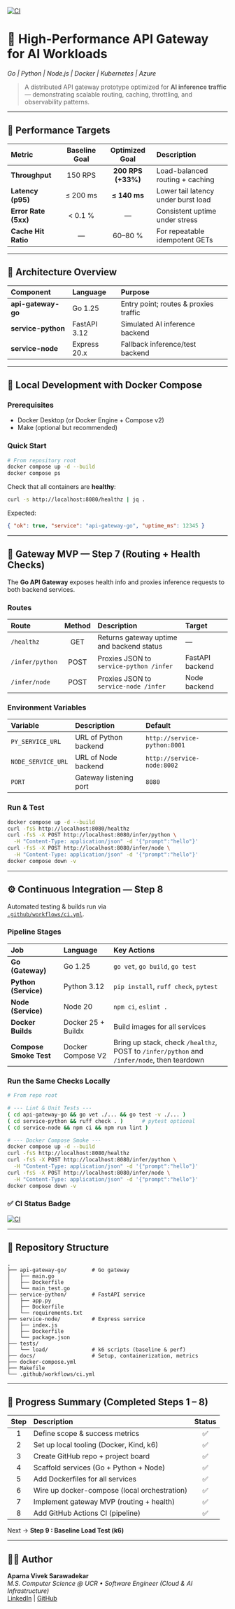 [![CI](https://github.com/AparnaSarawadekar/high-performance-api-gateway/actions/workflows/ci.yml/badge.svg)](https://github.com/AparnaSarawadekar/high-performance-api-gateway/actions/workflows/ci.yml)

# 🚀 High-Performance API Gateway for AI Workloads
*Go | Python | Node.js | Docker | Kubernetes | Azure*

> A distributed API gateway prototype optimized for **AI inference traffic** — demonstrating scalable routing, caching, throttling, and observability patterns.

---

## 🎯 Performance Targets

| Metric | Baseline Goal | Optimized Goal | Description |
|:--|:--:|:--:|:--|
| **Throughput** | 150 RPS | **200 RPS (+33%)** | Load-balanced routing + caching |
| **Latency (p95)** | ≤ 200 ms | **≤ 140 ms** | Lower tail latency under burst load |
| **Error Rate (5xx)** | < 0.1 % | — | Consistent uptime under stress |
| **Cache Hit Ratio** | — | 60–80 % | For repeatable idempotent GETs |

---

## 🧱 Architecture Overview

| Component | Language | Purpose |
|:--|:--|:--|
| **api-gateway-go** | Go 1.25 | Entry point; routes & proxies traffic |
| **service-python** | FastAPI 3.12 | Simulated AI inference backend |
| **service-node** | Express 20.x | Fallback inference/test backend |

---

## 🐳 Local Development with Docker Compose

### Prerequisites
- Docker Desktop (or Docker Engine + Compose v2)
- Make (optional but recommended)

### Quick Start
```bash
# From repository root
docker compose up -d --build
docker compose ps
```

Check that all containers are **healthy**:
```bash
curl -s http://localhost:8080/healthz | jq .
```

Expected:
```json
{ "ok": true, "service": "api-gateway-go", "uptime_ms": 12345 }
```

---

## 🧩 Gateway MVP — Step 7 (Routing + Health Checks)

The **Go API Gateway** exposes health info and proxies inference requests to both backend services.

### Routes

| Route | Method | Description | Target |
|:--|:--:|:--|:--|
| `/healthz` | GET | Returns gateway uptime and backend status | — |
| `/infer/python` | POST | Proxies JSON to `service-python /infer` | FastAPI backend |
| `/infer/node` | POST | Proxies JSON to `service-node /infer` | Node backend |

### Environment Variables

| Variable | Description | Default |
|:--|:--|:--|
| `PY_SERVICE_URL` | URL of Python backend | `http://service-python:8001` |
| `NODE_SERVICE_URL` | URL of Node backend | `http://service-node:8002` |
| `PORT` | Gateway listening port | `8080` |

### Run & Test
```bash
docker compose up -d --build
curl -fsS http://localhost:8080/healthz
curl -fsS -X POST http://localhost:8080/infer/python \
  -H "Content-Type: application/json" -d '{"prompt":"hello"}'
curl -fsS -X POST http://localhost:8080/infer/node \
  -H "Content-Type: application/json" -d '{"prompt":"hello"}'
docker compose down -v
```

---

## ⚙️ Continuous Integration — Step 8

Automated testing & builds run via  
[`.github/workflows/ci.yml`](.github/workflows/ci.yml).

### Pipeline Stages

| Job | Language | Key Actions |
|:--|:--|:--|
| **Go (Gateway)** | Go 1.25 | `go vet`, `go build`, `go test` |
| **Python (Service)** | Python 3.12 | `pip install`, `ruff check`, `pytest` |
| **Node (Service)** | Node 20 | `npm ci`, `eslint .` |
| **Docker Builds** | Docker 25 + Buildx | Build images for all services |
| **Compose Smoke Test** | Docker Compose V2 | Bring up stack, check `/healthz`, POST to `/infer/python` and `/infer/node`, then teardown |

### Run the Same Checks Locally
```bash
# From repo root

# --- Lint & Unit Tests ---
( cd api-gateway-go && go vet ./... && go test -v ./... )
( cd service-python && ruff check . )      # pytest optional
( cd service-node && npm ci && npm run lint )

# --- Docker Compose Smoke ---
docker compose up -d --build
curl -fsS http://localhost:8080/healthz
curl -fsS -X POST http://localhost:8080/infer/python \
  -H "Content-Type: application/json" -d '{"prompt":"hello"}'
curl -fsS -X POST http://localhost:8080/infer/node \
  -H "Content-Type: application/json" -d '{"prompt":"hello"}'
docker compose down -v
```

### ✅ CI Status Badge
[![CI](https://github.com/AparnaSarawadekar/high-performance-api-gateway/actions/workflows/ci.yml/badge.svg)](https://github.com/AparnaSarawadekar/high-performance-api-gateway/actions/workflows/ci.yml)

---

## 📂 Repository Structure
```
.
├── api-gateway-go/        # Go gateway
│   ├── main.go
│   ├── Dockerfile
│   └── main_test.go
├── service-python/        # FastAPI service
│   ├── app.py
│   ├── Dockerfile
│   └── requirements.txt
├── service-node/          # Express service
│   ├── index.js
│   ├── Dockerfile
│   └── package.json
├── tests/
│   └── load/              # k6 scripts (baseline & perf)
├── docs/                  # Setup, containerization, metrics
├── docker-compose.yml
├── Makefile
└── .github/workflows/ci.yml
```

---

## 🧾 Progress Summary (Completed Steps 1 – 8)

| Step | Description | Status |
|:--:|:--|:--:|
| 1 | Define scope & success metrics | ✅ |
| 2 | Set up local tooling (Docker, Kind, k6) | ✅ |
| 3 | Create GitHub repo + project board | ✅ |
| 4 | Scaffold services (Go + Python + Node) | ✅ |
| 5 | Add Dockerfiles for all services | ✅ |
| 6 | Wire up docker-compose (local orchestration) | ✅ |
| 7 | Implement gateway MVP (routing + health) | ✅ |
| 8 | Add GitHub Actions CI (pipeline) | ✅ |

Next → **Step 9 : Baseline Load Test (k6)**

---

## 👩‍💻 Author
**Aparna Vivek Sarawadekar**  
*M.S. Computer Science @ UCR • Software Engineer (Cloud & AI Infrastructure)*  
[LinkedIn](https://linkedin.com/in/aparna-sarawadekar) | [GitHub](https://github.com/AparnaSarawadekar)
